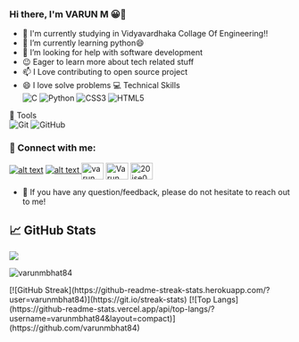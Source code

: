 ### Hi there, I'm VARUN M  😀👋

- 🔭 I'm  currently studying in Vidyavardhaka Collage Of Engineering!!
- 🌱 I’m currently learning python😄
- 🤔 I’m looking for help with software development
- 😉 Eager to learn more about tech related stuff
- 📫 I Love contributing to open source project
- 😄 I love solve problems
 💻 Technical Skills <br> 
![C](https://img.shields.io/badge/c-%2300599C.svg?style=for-the-badge&logo=c&logoColor=white) 
![Python](https://img.shields.io/badge/python-3670A0?style=for-the-badge&logo=python&logoColor=ffdd54) 
![CSS3](https://img.shields.io/badge/css3-%231572B6.svg?style=for-the-badge&logo=css3&logoColor=white)
![HTML5](https://img.shields.io/badge/html5-%23E34F26.svg?style=for-the-badge&logo=html5&logoColor=white) </br>

🔨 Tools </br>
![Git](https://img.shields.io/badge/git-%23F05033.svg?style=for-the-badge&logo=git&logoColor=white) 
![GitHub](https://img.shields.io/badge/GitHub-100000?style=for-the-badge&logo=github&logoColor=white)

### 🤝 Connect with me:

<a href="https://www.linkedin.com/in/varun-m-8b88b0209"> ![alt text](https://img.shields.io/badge/-LinkedIn-0e76a8?style=plastic&logo=linkedIn)</a>
<a href="https://twitter.com/varunm43473576">![alt text](https://img.shields.io/badge/-Twitter-1DA1F2?style=plastic&logo=Twitter) </a>
<a href="https://instagram.com/varun_m_bhat_84" target="blank"><img align="center" src="https://raw.githubusercontent.com/rahuldkjain/github-profile-readme-generator/master/src/images/icons/Social/instagram.svg" alt="varun_m_bhat_84" height="30" width="40" /></a>
<a href="https://www.facebook.com/varun.m.94617" target="blank"><img align="center" src="https://raw.githubusercontent.com/rahuldkjain/github-profile-readme-generator/master/src/images/icons/Social/facebook.svg" alt="Varun M" height="30" width="40" /></a>
<a href="https://www.hackerrank.com/20ise0040?hr_r=1" target="blank"><img align="center" src="https://raw.githubusercontent.com/rahuldkjain/github-profile-readme-generator/master/src/images/icons/Social/hackerrank.svg" alt="20ise0040@vvce.ac.in" height="30" width="40" /></a>
- 💬 If you have any question/feedback, please do not hesitate to reach out to me!

## 📈 GitHub Stats 
<img src="https://github-readme-stats.vercel.app/api?username=varunmbhat84&&show_icons=true&title_color=ffffff&icon_color=b7ggh2&text_color=898989&bg_color=181818">
<p align="left"> <img src="https://komarev.com/ghpvc/?username=varunmbhat84&label=Profile%20views&color=0e75b6&style=flat" alt="varunmbhat84" /> </p>
[![GitHub Streak](https://github-readme-streak-stats.herokuapp.com/?user=varunmbhat84)](https://git.io/streak-stats)
[![Top Langs](https://github-readme-stats.vercel.app/api/top-langs/?username=varunmbhat84&layout=compact)](https://github.com/varunmbhat84) </br>


